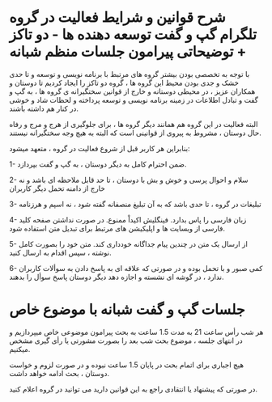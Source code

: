 # شرح قوانین و شرایط فعالیت در گروه تلگرام گپ و گفت توسعه دهنده ها - دو تاکز + توضیحاتی پیرامون جلسات منظم شبانه


با توجه به تخصصی بودن بیشتر گروه های مرتبط با برنامه نویسی و توسعه و تا حدی خشک و جدی بودن محیط این گروه ها ، گروه دو تاکز را ایجاد کردیم تا دوستان و همکاران عزیز ، در محیطی دوستانه و خارج از قوانین سختگیرانه ی گروه ها ، به گپ و گفت و تبادل اطلاعات در زمینه برنامه نویسی و توسعه پرداخته و لحظات شاد و خوشی در کنار هم داشته باشند.

البته فعالیت در این گروه هم همانند دیگر گروه ها ، برای جلوگیری از هرج و مرج و رفاه حال دوستان ، مشروط به پیروی از قوانینی است که البته به هیچ وجه سختگیرانه نیستند.

بنابراین هر کاربر قبل از شروع فعالیت در گروه ، متعهد میشود:

1- ضمن احترام کامل به دیگر دوستان ، به گپ و گفت بپردازد.

2- سلام و احوال پرسی و خوش و بش با دوستان ، تا حد قابل ملاحظه ای باشد و نه خارج از دامنه تحمل دیگر کاربران

3- تبلیغات در گروه ، تا حدی باشد که به آن تبلیغ منصفانه گفته شود ، نه اسپم و هرزنامه

4- زبان فارسی را پاس بدارد. فینگلیش اکیداْ ممنوع. در صورت نداشتن صفحه کلید فارسی از وبسایت ها و اپلیکیشن های مرتبط برای تبدیل متن استفاده شود.

5- از ارسال یک متن در چندین پیام جداگانه خودداری کند. متن خود را بصورت کامل نوشته ، سپس اقدام به ارسال کنید.

6- کمی صبور و با تحمل بوده و در صورتی که علاقه ای به پاسخ دادن به سوألات کاربران ندارد ، در گوشه ای نشسته و اجازه دهد دیگر دوستان پاسخ سوأل را بدهند.


# جلسات گپ و گفت شبانه با موضوع خاص

هر شب رأس ساعت 21 به مدت 1.5 ساعت به بحث پیرامون موضوعی خاص میپردازیم و در انتهای جلسه ، موضوع بحث شب بعد را بصورت مشورتی یا رأی گیری مشخص میکنیم.

هیچ اجباری برای اتمام بحث در پایان 1.5 ساعت نبوده و در صورت لزوم و خواست دوستان ، بحث ادامه خواهد داشت.



در صورتی که پیشنهاد یا انتقادی راجع به این قوانین دارید می توانید در گروه اعلام کنید.
